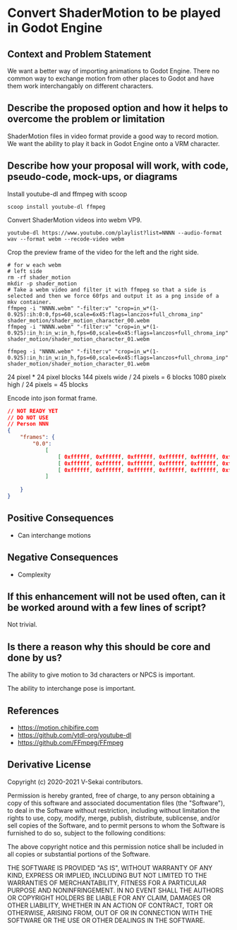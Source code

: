 # Convert ShaderMotion to be played in Godot Engine

## Context and Problem Statement

We want a better way of importing animations to Godot Engine. There no common way to exchange motion from other places to Godot and have them work interchangably on different characters.

## Describe the proposed option and how it helps to overcome the problem or limitation

ShaderMotion files in video format provide a good way to record motion. We want the ability to play it back in Godot Engine onto a VRM character.

## Describe how your proposal will work, with code, pseudo-code, mock-ups, or diagrams

Install youtube-dl and ffmpeg with scoop

`scoop install youtube-dl ffmpeg`

Convert ShaderMotion videos into webm VP9.

`youtube-dl https://www.youtube.com/playlist?list=NNNN --audio-format wav --format webm --recode-video webm`

Crop the preview frame of the video for the left and the right side.

```
# for w each webm
# left side
rm -rf shader_motion
mkdir -p shader_motion
# Take a webm video and filter it with ffmpeg so that a side is selected and then we force 60fps and output it as a png inside of a mkv container.
ffmpeg -i "NNNN.webm" "-filter:v" "crop=in_w*(1-0.925):ih:0:0,fps=60,scale=6x45:flags=lanczos+full_chroma_inp" shader_motion/shader_motion_character_00.webm
ffmpeg -i "NNNN.webm" "-filter:v" "crop=in_w*(1-0.925):in_h:in_w:in_h,fps=60,scale=6x45:flags=lanczos+full_chroma_inp" shader_motion/shader_motion_character_01.webm
```

```
ffmpeg -i "NNNN.webm" "-filter:v" "crop=in_w*(1-0.925):in_h:in_w:in_h,fps=60,scale=6x45:flags=lanczos+full_chroma_inp" shader_motion/shader_motion_character_01.webm
```

24 pixel * 24 pixel blocks
144 pixels wide / 24 pixels = 6 blocks
1080 pixelx high / 24 pixels = 45 blocks

Encode into json format frame.

```json
// NOT READY YET
// DO NOT USE
// Person NNN
{
    "frames": {
        "0.0":
            [
                [ 0xffffff, 0xffffff, 0xffffff, 0xffffff, 0xffffff, 0xffffff ],
                [ 0xffffff, 0xffffff, 0xffffff, 0xffffff, 0xffffff, 0xffffff ],
                [ 0xffffff, 0xffffff, 0xffffff, 0xffffff, 0xffffff, 0xffffff ],
            ]
        
    }
}
```


## Positive Consequences <!-- optional -->

- Can interchange motions

## Negative Consequences <!-- optional -->

- Complexity

## If this enhancement will not be used often, can it be worked around with a few lines of script?

Not trivial.

## Is there a reason why this should be core and done by us?

The ability to give motion to 3d characters or NPCS is important.

The ability to interchange pose is important.

## References <!-- optional -->

- https://motion.chibifire.com
- https://github.com/ytdl-org/youtube-dl
- https://github.com/FFmpeg/FFmpeg

## Derivative License

Copyright (c) 2020-2021 V-Sekai contributors.

Permission is hereby granted, free of charge, to any person obtaining a copy
of this software and associated documentation files (the "Software"), to deal
in the Software without restriction, including without limitation the rights
to use, copy, modify, merge, publish, distribute, sublicense, and/or sell
copies of the Software, and to permit persons to whom the Software is
furnished to do so, subject to the following conditions:

The above copyright notice and this permission notice shall be included in all
copies or substantial portions of the Software.

THE SOFTWARE IS PROVIDED "AS IS", WITHOUT WARRANTY OF ANY KIND, EXPRESS OR
IMPLIED, INCLUDING BUT NOT LIMITED TO THE WARRANTIES OF MERCHANTABILITY,
FITNESS FOR A PARTICULAR PURPOSE AND NONINFRINGEMENT. IN NO EVENT SHALL THE
AUTHORS OR COPYRIGHT HOLDERS BE LIABLE FOR ANY CLAIM, DAMAGES OR OTHER
LIABILITY, WHETHER IN AN ACTION OF CONTRACT, TORT OR OTHERWISE, ARISING FROM,
OUT OF OR IN CONNECTION WITH THE SOFTWARE OR THE USE OR OTHER DEALINGS IN THE
SOFTWARE.
